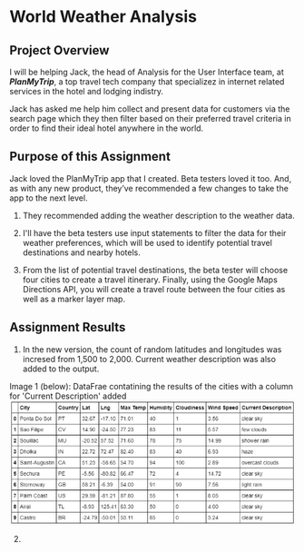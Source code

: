 # World Weather Analysis

## Project Overview

I will be helping Jack, the head of Analysis for the User Interface team, at ***PlanMyTrip***, a top travel tech company that specializez in internet related services in the hotel and lodging indistry. 

Jack has asked me help him collect and present data for customers via the search page which they then filter based on their preferred travel criteria in order to find their ideal hotel anywhere in the world.

## Purpose of this Assignment
Jack loved the PlanMyTrip app that I created. Beta testers loved it too. And, as with any new product, they’ve recommended a few changes to take the app to the next level. 

1) They recommended adding the weather description to the weather data.

2) I'll have the beta testers use input statements to filter the data for their weather preferences, which will be used to identify potential travel destinations and nearby hotels. 

3) From the list of potential travel destinations, the beta tester will choose four cities to create a travel itinerary. Finally, using the Google Maps Directions API, you will create a travel route between the four cities as well as a marker layer map.

## Assignment Results

1) In the new version, the count of random latitudes and longitudes was incresed from 1,500 to 2,000. Current weather description was also added to the output.

Image 1 (below): DataFrae contatining the results of the cities with a column for 'Current Description' added
![DataFrae contatining the results of the cities with a column for 'Current Description' added](./Weather_Database/output_with_current_weather_description.png)

2) 




